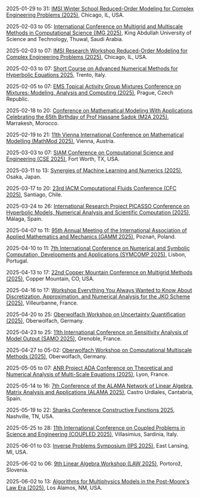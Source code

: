 2025-01-29 to 31: [IMSI Winter School Reduced-Order Modeling for Complex Engineering Problems (2025)](https://www.imsi.institute/activities/reduced-order-modeling-for-complex-engineering-problems-from-analysis-to-practical-implementation/ "Introduces reduced-order modeling for engineering systems, focusing on machine learning techniques, data-driven approaches, and computational efficiency. Topics include model reduction, uncertainty quantification, and applications in fluid dynamics and structural mechanics."), Chicago, IL, USA.

2025-02-03 to 05: [International Conference on Multigrid and Multiscale Methods in Computational Science (IMG 2025)](https://kaust.edu.sa/html/img25/ "IMG 2025 focuses on multigrid and multiscale methods in computational science. Topics include iterative solvers, preconditioning, and adaptive mesh refinement for partial differential equations. Applications span fluid dynamics, materials science, and geophysics, with emphasis on scalable algorithms for high-performance computing and complex multiscale systems."), King Abdullah University of Science and Technology, Thuwal, Saudi Arabia.

2025-02-03 to 07: [IMSI Research Workshop Reduced-Order Modeling for Complex Engineering Problems (2025)](https://www.imsi.institute/activities/reduced-order-modeling-for-complex-engineering-problems-from-analysis-to-practical-implementation/ "Explores advanced reduced-order modeling techniques, emphasizing machine learning and data-driven methods. Topics include high-dimensional systems, computational efficiency, and applications in engineering, such as aerodynamics, structural analysis, and control systems."), Chicago, IL, USA.

2025-02-03 to 07: [Short Course on Advanced Numerical Methods for Hyperbolic Equations 2025](https://eventi.unitn.it/en/short-course-advanced-numerical-methods-hyperbolic-equations-2025 "Focuses on numerical methods for solving hyperbolic partial differential equations. Topics include finite volume methods, discontinuous Galerkin schemes, and high-order approximations, with applications in fluid dynamics, wave propagation, and conservation laws."), Trento, Italy.

2025-02-05 to 07: [EMS Topical Activity Group Mixtures Conference on Mixtures: Modeling, Analysis and Computing (2025)](https://www.karlin.mff.cuni.cz/~prusv/ncmm/conference/mixtures/ "Examines mathematical modeling and computational methods for mixture problems. Topics include multiphase flows, mixture models in fluid dynamics, and numerical simulations for complex systems in physics and engineering."), Prague, Czech Republic.

2025-02-18 to 20: [Conference on Mathematical Modeling With Applications Celebrating the 65th Birthday of Prof Hassane Sadok (M2A 2025)](https://www.m2a25-conference.ma/ "Explores mathematical modeling in applied mathematics, focusing on numerical analysis, linear algebra, and optimization. Topics include iterative methods, preconditioning techniques, and applications in scientific computing and engineering."), Marrakesh, Morocco.

2025-02-19 to 21: [11th Vienna International Conference on Mathematical Modelling (MathMod 2025)](https://www.mathmod.at/ "Covers mathematical modeling and simulation across disciplines. Topics include system dynamics, control theory, optimization, and numerical methods, with applications in engineering, physics, and biology."), Vienna, Austria.

2025-03-03 to 07: [SIAM Conference on Computational Science and Engineering (CSE 2025)](https://siam.org/conferences-events/siam-conferences/cse25/ "CSE 2025 explores computational science, focusing on numerical algorithms, high-performance computing, and scientific simulations. Topics include finite elements, optimization, and uncertainty quantification, with applications in engineering, physics, and biology, emphasizing scalable computational methods for complex systems."), Fort Worth, TX, USA.

2025-03-11 to 13: [Synergies of Machine Learning and Numerics (2025)](https://conf.rupp.ink/osaka25/ "This workshop explores synergies between machine learning and numerical methods, focusing on physics-informed neural networks, numerical optimization, and data-driven solvers. Topics include computational fluid dynamics, materials modeling, and inverse problems, emphasizing hybrid approaches for scientific computing."), Osaka, Japan.

2025-03-17 to 20: [23rd IACM Computational Fluids Conference (CFC 2025)](https://cfc2025.iacm.info/ "CFC 2025 focuses on computational fluid dynamics, covering numerical methods for incompressible and compressible flows. Topics include turbulence modeling, mesh adaptation, and high-order schemes, with applications in aerodynamics, environmental flows, and biofluids, emphasizing advanced simulation techniques."), Santiago, Chile.

2025-03-24 to 26: [International Research Project PICASSO Conference on Hyperbolic Models, Numerical Analysis and Scientific Computation (2025)](https://indico.math.cnrs.fr/event/13192/ "Focuses on hyperbolic partial differential equations and numerical methods. Topics include finite difference schemes, stability analysis, and applications in fluid dynamics, wave propagation, and scientific computing."), Málaga, Spain.

2025-04-07 to 11: [95th Annual Meeting of the International Association of Applied Mathematics and Mechanics (GAMM 2025)](https://jahrestagung.gamm.org/annual-meeting-2025/95th-annual-meeting-2/ "Covers applied mathematics and mechanics, focusing on numerical methods, optimization, and continuum mechanics. Topics include computational mechanics, control theory, and applications in engineering and physics."), Poznań, Poland.

2025-04-10 to 11: [7th International Conference on Numerical and Symbolic Computation, Developments and Applications (SYMCOMP 2025)](https://symcomp2025.isel.pt/ "SYMCOMP 2025 focuses on numerical and symbolic computation, covering computer algebra, numerical solvers, and hybrid methods. Topics include polynomial systems, optimization, and applications in engineering and physics, emphasizing computational tools for exact and approximate solutions."), Lisbon, Portugal.

2025-04-13 to 17: [22nd Copper Mountain Conference on Multigrid Methods (2025)](https://grandmaster.colorado.edu/copper/2025/ "This conference focuses on multigrid methods, covering iterative solvers, preconditioners, and adaptive algorithms. Topics include algebraic multigrid, geometric multigrid, and applications in fluid dynamics and image processing, emphasizing scalable numerical methods for large-scale problems."), Copper Mountain, CO, USA.

2025-04-16 to 17: [Workshop Everything You Always Wanted to Know About Discretization, Approximation, and Numerical Analysis for the JKO Scheme (2025)](https://indico.math.cnrs.fr/event/13361/ "Focuses on numerical analysis for the JKO scheme, emphasizing discretization and approximation techniques. Topics include optimal transport, gradient flows, and applications in mathematical modeling and physics."), Villeurbanne, France.

2025-04-20 to 25: [Oberwolfach Workshop on Uncertainty Quantification (2025)](https://mfo.de/occasion/2517/www_view "This workshop focuses on uncertainty quantification, covering Monte Carlo methods, polynomial chaos, and Bayesian inference. Topics include uncertainty propagation, sensitivity analysis, and applications in engineering, climate, and materials science, emphasizing robust computational frameworks."), Oberwolfach, Germany.

2025-04-23 to 25: [11th International Conference on Sensitivity Analysis of Model Output (SAMO 2025)](https://samo2025.sciencesconf.org/?lang=en "Explores sensitivity analysis for model validation and uncertainty quantification. Topics include global sensitivity methods, variance-based techniques, and applications in engineering, environmental modeling, and decision-making."), Grenoble, France.

2025-04-27 to 05-02: [Oberwolfach Workshop on Computational Multiscale Methods (2025)](https://mfo.de/occasion/2518/www_view "This workshop explores computational multiscale methods, covering homogenization, multigrid techniques, and adaptive algorithms. Topics include multiscale fluid dynamics, materials modeling, and applications in engineering and biophysics, emphasizing efficient numerical methods for complex systems."), Oberwolfach, Germany.

2025-05-05 to 07: [ANR Project ADA Conference on Theoretical and Numerical Analysis of Multi-Scale Equations (2025)](https://conf-ada.sciencesconf.org/ "Examines theoretical and numerical methods for multi-scale equations. Topics include homogenization, finite element methods, and applications in fluid dynamics and material science."), Lyon, France.

2025-05-14 to 16: [7th Conference of the ALAMA Network of Linear Algebra, Matrix Analysis and Applications (ALAMA 2025)](https://congresosalcala.fgua.es/jornadasalama/?idioma=en "Explores linear algebra and matrix analysis, focusing on computational methods and applications. Topics include eigenvalue problems, matrix factorizations, and applications in data science and engineering."), Castro Urdiales, Cantabria, Spain.

2025-05-19 to 22: [Shanks Conference Constructive Functions 2025](https://my.vanderbilt.edu/constructivefunctions2025/ "This conference focuses on constructive functions, covering approximation theory, orthogonal polynomials, and numerical analysis. Topics include function reconstruction, computational harmonic analysis, and applications in signal processing and scientific computing, emphasizing mathematical tools for constructive approximations."), Nashville, TN, USA.

2025-05-25 to 28: [11th International Conference on Coupled Problems in Science and Engineering (COUPLED 2025)](https://coupled2025.cimne.com/ "COUPLED 2025 focuses on coupled problems in science and engineering, covering fluid-structure interactions, multiphysics simulations, and numerical methods. Topics include computational fluid dynamics, thermal coupling, and applications in aerospace and biomechanics, emphasizing advanced simulation techniques."), Villasimius, Sardinia, Italy.

2025-06-01 to 03: [Inverse Problems Symposium (IPS 2025)](https://canr.msu.edu/inverse-problems/ "IPS 2025 focuses on inverse problems, covering regularization, Bayesian inversion, and computational imaging. Topics include seismic tomography, medical imaging, and inverse scattering, with applications in geophysics and diagnostics, emphasizing numerical methods for solving ill-posed problems."), East Lansing, MI, USA.

2025-06-02 to 06: [9th Linear Algebra Workshop (LAW 2025)](http://www.law05.si/law25/ "Covers advances in linear algebra and numerical analysis. Topics include matrix theory, eigenvalue problems, and computational methods for large-scale systems in science and engineering."), Portorož, Slovenia.

2025-06-02 to 13: [Algorithms for Multiphysics Models in the Post-Moore's Law Era (2025)](https://sites.google.com/msu.edu/modeling-beyond-moore/ "This workshop focuses on algorithms for multiphysics models, covering numerical methods for coupled systems in the post-Moore’s Law era. Topics include scalable solvers, reduced-order modeling, and applications in fluid dynamics and materials, emphasizing computational efficiency."), Los Alamos, NM, USA.

